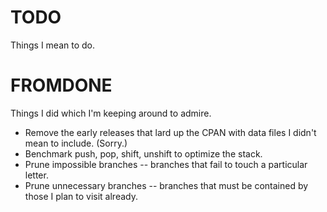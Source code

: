 TODO
====

Things I mean to do.

FROMDONE
========

Things I did which I'm keeping around to admire.

* Remove the early releases that lard up the CPAN with data files I didn't mean to include. (Sorry.)
* Benchmark push, pop, shift, unshift to optimize the stack.
* Prune impossible branches -- branches that fail to touch a particular letter.
* Prune unnecessary branches -- branches that must be contained by those I plan to visit already.
